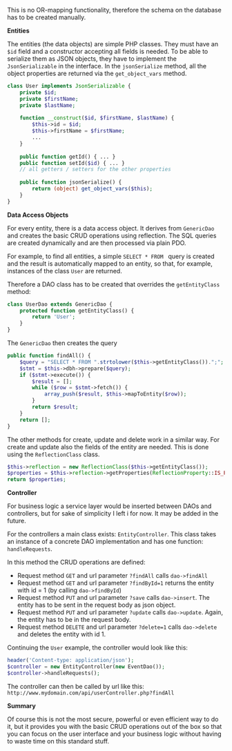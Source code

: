 This is no OR-mapping functionality, therefore the schema on the database has to be created manually.

**Entities**

The entities (the data objects) are simple PHP classes. They must have an `$id` field and a constructor accepting all fields is needed. To be able to serialize them as JSON objects, they have to implement the `JsonSerializable` in the interface. In the `jsonSerialize` method, all the object properties are returned via the `get_object_vars` method.

```php
class User implements JsonSerializable {
    private $id;
    private $firstName;
    private $lastName;
    
    function __construct($id, $firstName, $lastName) {
        $this->id = $id;
        $this->firstName = $firstName;
        ...
    }
    
    public function getId() { ... }
    public function setId($id) { ... }
    // all getters / setters for the other properties
    
    public function jsonSerialize() {
        return (object) get_object_vars($this);
    }
}
```

**Data Access Objects**

For every entity, there is a data access object. It derives from `GenericDao` and creates the basic CRUD operations using reflection. The SQL queries are created dynamically and are then processed via plain PDO. 

For example, to find all entities, a simple `SELECT * FROM ` query is created and the result is automatically mapped to an entity, so that, for example, instances of the class `User` are returned. 

Therefore a DAO class has to be created that overrides the `getEntityClass` method:

```php
class UserDao extends GenericDao {
    protected function getEntityClass() {
        return 'User';
    }
}
```

The `GenericDao` then creates the query 

```php
public function findAll() {
    $query = "SELECT * FROM ".strtolower($this->getEntityClass()).";";
    $stmt = $this->dbh->prepare($query);
    if ($stmt->execute()) {
        $result = [];
        while ($row = $stmt->fetch()) {
            array_push($result, $this->mapToEntity($row));
        }
        return $result;
    }
    return [];
}
```

The other methods for create, update and delete work in a similar way. For create and update also the fields of the entity are needed. This is done using the `ReflectionClass` class. 

```php
$this->reflection = new ReflectionClass($this->getEntityClass());
$properties = $this->reflection->getProperties(ReflectionProperty::IS_PRIVATE);
return $properties;
```

**Controller**

For business logic a service layer would be inserted between DAOs and controllers, but for sake of simplicity I left i for now. It may be added in the future.

For the controllers a main class exists: `EntityController`. This class takes an instance of a concrete DAO implementation and has one function: `handleRequests`.

In this method the CRUD operations are defined:

- Request method `GET` and url parameter `?findAll` calls `dao->findAll`
- Request method `GET` and url parameter `?findById=1` returns the entity with id = 1 (by calling `dao->findById`)
- Request method `PUT` and url parameter `?save` calls `dao->insert`. The entity has to be sent in the request body as json object.
- Request method `PUT` and url parameter `?update` calls `dao->update`. Again, the entity has to be in the request body.
- Request method `DELETE` and url parameter  `?delete=1`  calls `dao->delete` and deletes the entity with id 1.

Continuing the `User` example, the controller would look like this: 

```php
header('Content-type: application/json');
$controller = new EntityController(new EventDao());
$controller->handleRequests();
```

The controller can then be called by url like this: `http://www.mydomain.com/api/userController.php?findAll`

**Summary**

Of course this is not the most secure, powerful or even efficient way to do it, but it provides you with the basic CRUD operations out of the box so that you can focus on the user interface and your business logic without having to waste time on this standard stuff.
